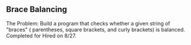 ## Brace Balancing

The Problem: Build a program that checks whether a given string of "braces" ( parentheses, square brackets, and curly brackets) is balanced. Completed for Hired on 8/27.
